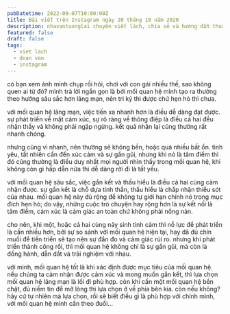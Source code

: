```yaml
---
pubDatetime: 2022-09-07T10:00:00Z
title: Bài viết trên Instagram ngày 20 tháng 10 năm 2020
description: nhavantuonglai chuyên viết lách, chia sẻ và hướng dẫn thuần thục khi thực hành viết lách qua những bài chia sẻ trên Instagram chính thức.
featured: false
draft: false
tags:
  - viet lach
  - doan van
  - instagram
---
```


có bạn xem ảnh mình chụp rồi hỏi, chơi với con gái nhiều thế, sao không quen ai từ đó? mình trả lời ngắn gọn là bởi mối quan hệ mình tạo ra thường theo hướng sâu sắc hơn lãng mạn, nên tri kỷ thì được chứ hẹn hò thì chưa.

với mối quan hệ lãng mạn, việc tiến xa nhanh hơn là điều dễ dàng đạt được. sự phát triển về mặt cảm xúc, sự rõ ràng về thông điệp là điều cả hai đều nhận thấy và không phải ngập ngừng. kết quả nhận lại cũng thường rất nhanh chóng.

nhưng cũng vì nhanh, nên thường sẽ không bền, hoặc quá nhiều bất ổn. tình yêu, tất nhiên cần đến xúc cảm và sự gần gũi, nhưng khi nó là tâm điểm thì đó cũng thường là điều duy nhất mọi người nhìn thấy trong mối quan hệ, khi không còn gì hấp dẫn nữa thì dễ dàng rời đi là tất yếu.

với mối quan hệ sâu sắc, việc gắn kết và thấu hiểu là điều cả hai cùng cảm nhận được. sự gắn kết là chỗ dựa tinh thần, thấu hiểu là chấp nhận thiếu sót của nhau. mối quan hệ này đủ rộng để không tự giới hạn chính nó trong mục đích hẹn hò; do vậy, những cuộc trò chuyện hay rộng hơn là sự kết nối là tâm điểm, cảm xúc là cảm giác an toàn chứ không phải nồng nàn.

cho nên, khi một, hoặc cả hai cùng nảy sinh tình cảm thì nỗ lực để phát triển là cần nhiều hơn, bởi sự so sánh với mối quan hệ hiện tại, hay đã đủ chín muồi để tiến triển sẽ tạo nên sự đắn đo và cảm giác rủi ro. nhưng khi phát triển thành công rồi, thì mối quan hệ không chỉ là sự gần gũi, mà còn là đồng hành, dẫn dắt và trải nghiệm với nhau.

với mình, mối quan hệ tốt là khi xác định được mục tiêu của mối quan hệ. nếu chúng ta cảm nhận được cảm xúc và mong muốn gắn kết, thì lựa chọn mối quan hệ lãng mạn là lối đi phù hợp. còn khi cần một mối quan hệ bền chặt, đủ niềm tin để mở lòng thì lựa chọn ở về phía bên kia. còn nếu không? hãy cứ tự nhiên mà lựa chọn, rồi sẽ biết điều gì là phù hợp với chính mình, với mối quan hệ mình cần theo đuổi…
